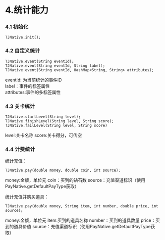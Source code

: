 # 4.统计能力

### 4.1 初始化

```text
TJNative.init();
```

### 4.2 自定义统计

```text
TJNative.event(String eventId);
TJNative.event(String eventId, String label);
TJNative.event(String eventId, HashMap<String, String> attributes);
```

eventId: 为当前统计的事件ID  
label：事件的标签属性  
attributes:事件的多标签属性

### 4.3 关卡统计

```text
TJNative.startLevel(String level);
TJNative.finishLevel(String level, String score);
TJNative.failLevel(String level, String score)
```

level:关卡名称 score:关卡得分，可传空

### 4.4 计费统计

统计充值：

```text
TJNative.pay(double money, double coin, int source);
```

money:金额，单位元 coin：买到的钻石数 source：充值渠道标识（使用PayNative.getDefaultPayType获取）

统计充值并购买道具：

```text
TJNative.pay(double money, String item, int number, double price, int source);
```

money:金额，单位元 item:买到的道具名称 number：买到的道具数量 price：买到的道具价值 source：充值渠道标识（使用PayNative.getDefaultPayType获取）

## 

